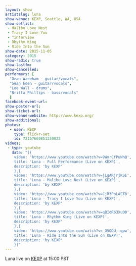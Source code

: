 ```yaml
---
layout: show
artistslug: luna
show-venue: KEXP, Seattle, WA, USA
show-setlist:
 - Malibu Love Nest
 - Tracy I Love You
 - ^interview
 - Rhythm King
 - Ride Into the Sun
show-date: 2015-11-05
category: 2015
show-radio: true
show-lastfm: 
show-cancelled: 
performers: [
  "Dean Wareham - guitar/vocals",
  "Sean Eden - guitar/vocals",
  "Lee Wall - drums",
  "Britta Phillips - bass/vocals"
  ]
facebook-event-url: 
show-poster-url: 
show-ticket-url: 
show-venue-website: http://www.kexp.org/
show-additional: 
photos:
  - user: KEXP
    type: flickr-set
    id: 72157660851250822 
videos:
 - type: youtube
   data: "[{
   	video: 'https://www.youtube.com/watch?v=9WyrCfPuNhQ',
   	title: 'Luna - Full Performance (Live on KEXP)',
   	description: 'by KEXP'
	},{
   	video: 'https://www.youtube.com/watch?v=jLgARjrjKSE',
   	title: 'Luna - Malibu Love Nest (Live on KEXP)',
   	description: 'by KEXP'
	},{
   	video: 'https://www.youtube.com/watch?v=CjR3PnLAET8',
   	title: 'Luna - Tracy I Love You (Live on KEXP)',
   	description: 'by KEXP'
	},{
   	video: 'https://www.youtube.com/watch?v=qBIdRb3XuO0',
   	title: 'Luna - Rhythm King (Live on KEXP)',
   	description: 'by KEXP'
	},{
   	video: 'https://www.youtube.com/watch?v=_O5QDU--qpw',
   	title: 'Luna - Ride Into the Sun (Live on KEXP)',
   	description: 'by KEXP'
	}]"
---
```

Luna live on <a href="http://www.kexp.org/">KEXP</a> at 15:00 PST